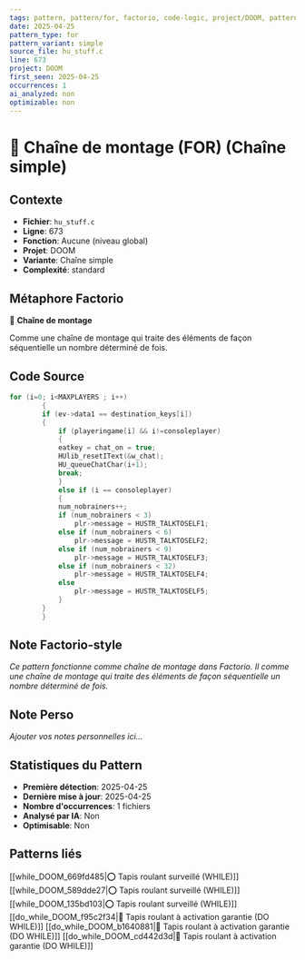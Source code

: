 ```yaml
---
tags: pattern, pattern/for, factorio, code-logic, project/DOOM, pattern/variant/simple
date: 2025-04-25
pattern_type: for
pattern_variant: simple
source_file: hu_stuff.c
line: 673
project: DOOM
first_seen: 2025-04-25
occurrences: 1
ai_analyzed: non
optimizable: non
---
```


# 🔄 Chaîne de montage (FOR) (Chaîne simple)

## Contexte
- **Fichier**: `hu_stuff.c`
- **Ligne**: 673
- **Fonction**: Aucune (niveau global)
- **Projet**: DOOM
- **Variante**: Chaîne simple
- **Complexité**: standard

## Métaphore Factorio
🔄 **Chaîne de montage**

Comme une chaîne de montage qui traite des éléments de façon séquentielle un nombre déterminé de fois.

## Code Source
```c
for (i=0; i<MAXPLAYERS ; i++)
	    {
		if (ev->data1 == destination_keys[i])
		{
		    if (playeringame[i] && i!=consoleplayer)
		    {
			eatkey = chat_on = true;
			HUlib_resetIText(&w_chat);
			HU_queueChatChar(i+1);
			break;
		    }
		    else if (i == consoleplayer)
		    {
			num_nobrainers++;
			if (num_nobrainers < 3)
			    plr->message = HUSTR_TALKTOSELF1;
			else if (num_nobrainers < 6)
			    plr->message = HUSTR_TALKTOSELF2;
			else if (num_nobrainers < 9)
			    plr->message = HUSTR_TALKTOSELF3;
			else if (num_nobrainers < 32)
			    plr->message = HUSTR_TALKTOSELF4;
			else
			    plr->message = HUSTR_TALKTOSELF5;
		    }
		}
	    }
```

## Note Factorio-style
*Ce pattern fonctionne comme chaîne de montage dans Factorio. Il comme une chaîne de montage qui traite des éléments de façon séquentielle un nombre déterminé de fois.*

## Note Perso
*Ajouter vos notes personnelles ici...*

## Statistiques du Pattern
- **Première détection**: 2025-04-25
- **Dernière mise à jour**: 2025-04-25
- **Nombre d'occurrences**: 1 fichiers
- **Analysé par IA**: Non
- **Optimisable**: Non

## Patterns liés
[[while_DOOM_669fd485|⭕ Tapis roulant surveillé (WHILE)]]
[[while_DOOM_589dde27|⭕ Tapis roulant surveillé (WHILE)]]
[[while_DOOM_135bd103|⭕ Tapis roulant surveillé (WHILE)]]
[[do_while_DOOM_f95c2f34|🔄 Tapis roulant à activation garantie (DO WHILE)]]
[[do_while_DOOM_b1640881|🔄 Tapis roulant à activation garantie (DO WHILE)]]
[[do_while_DOOM_cd442d3d|🔄 Tapis roulant à activation garantie (DO WHILE)]]
